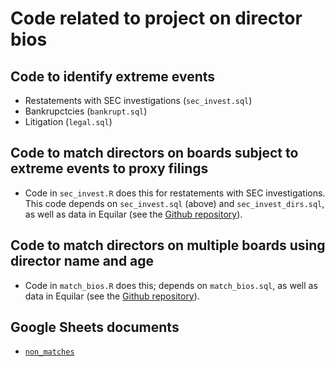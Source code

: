 # Code related to project on director bios

## Code to identify extreme events

- Restatements with SEC investigations (`sec_invest.sql`)
- Bankrupctcies (`bankrupt.sql`)
- Litigation (`legal.sql`)

## Code to match directors on boards subject to extreme events to proxy filings

- Code in `sec_invest.R` does this for restatements with SEC investigations. 
This code depends on `sec_invest.sql` (above) and `sec_invest_dirs.sql`, 
as well as data in Equilar (see the [Github repository](https://github.com/iangow/acct_data/tree/master/equilar)).

## Code to match directors on multiple boards using director name and age

- Code in `match_bios.R` does this; depends on `match_bios.sql`, 
as well as data in Equilar (see the [Github repository](https://github.com/iangow/acct_data/tree/master/equilar)).

## Google Sheets documents

 - [`non_matches`](https://docs.google.com/spreadsheets/d/1L0XqboEEMMkbPH5PBc3rWxDkOMnXCT5EhZ7dsUDFnmM)
